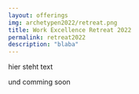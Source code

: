 ```yaml
---
layout: offerings
img: archetypen2022/retreat.png
title: Work Excellence Retreat 2022
permalink: retreat2022
description: "blaba"
---
```


hier steht text

und comming soon

